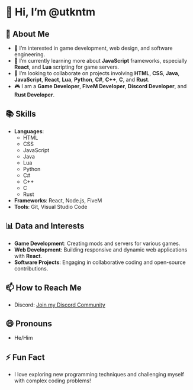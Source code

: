 # 👋 Hi, I’m @utkntm

## 🌟 About Me
- 👀 I’m interested in game development, web design, and software engineering.
- 🌱 I’m currently learning more about **JavaScript** frameworks, especially **React**, and **Lua** scripting for game servers.
- 💞️ I’m looking to collaborate on projects involving **HTML**, **CSS**, **Java**, **JavaScript**, **React**, **Lua**, **Python**, **C#**, **C++**, **C**, and **Rust**.
- 🎮 I am a **Game Developer**, **FiveM Developer**, **Discord Developer**, and **Rust Developer**.

## 📚 Skills
- **Languages**: 
  - HTML
  - CSS
  - JavaScript
  - Java
  - Lua
  - Python
  - C#
  - C++
  - C
  - Rust
- **Frameworks**: React, Node.js, FiveM
- **Tools**: Git, Visual Studio Code

## 📊 Data and Interests
- **Game Development**: Creating mods and servers for various games.
- **Web Development**: Building responsive and dynamic web applications with **React**.
- **Software Projects**: Engaging in collaborative coding and open-source contributions.

## 📫 How to Reach Me
- Discord: [Join my Discord Community](https://discord.gg/qbZ6282AqZ)

## 😄 Pronouns
- He/Him

## ⚡ Fun Fact
- I love exploring new programming techniques and challenging myself with complex coding problems!

<!---
utkntm/utkntm is a ✨ special ✨ repository because its `README.md` (this file) appears on your GitHub profile.
You can click the Preview link to take a look at your changes.
--->
